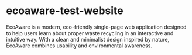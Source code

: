 # ecoaware-test-website
EcoAware is a modern, eco-friendly single-page web application designed to help users learn about proper waste recycling in an interactive and intuitive way. With a clean and minimalist design inspired by nature, EcoAware combines usability and environmental awareness.
